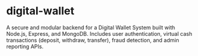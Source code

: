 # digital-wallet
 A secure and modular backend for a Digital Wallet System built with Node.js, Express, and MongoDB. Includes user authentication, virtual cash transactions (deposit, withdraw, transfer), fraud detection, and admin reporting APIs.
